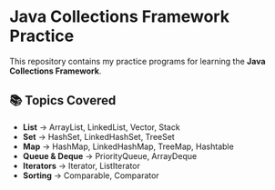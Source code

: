 # Java Collections Framework Practice

This repository contains my practice programs for learning the **Java Collections Framework**.

## 📚 Topics Covered
- **List** → ArrayList, LinkedList, Vector, Stack
- **Set** → HashSet, LinkedHashSet, TreeSet
- **Map** → HashMap, LinkedHashMap, TreeMap, Hashtable
- **Queue & Deque** → PriorityQueue, ArrayDeque
- **Iterators** → Iterator, ListIterator
- **Sorting** → Comparable, Comparator
